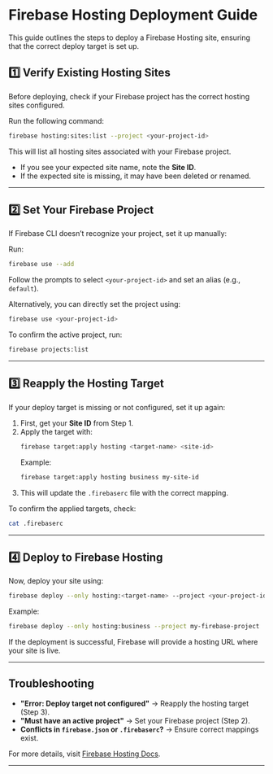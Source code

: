 # Firebase Hosting Deployment Guide

This guide outlines the steps to deploy a Firebase Hosting site, ensuring that the correct deploy target is set up.

## 1️⃣ Verify Existing Hosting Sites
Before deploying, check if your Firebase project has the correct hosting sites configured.

Run the following command:
```sh
firebase hosting:sites:list --project <your-project-id>
```
This will list all hosting sites associated with your Firebase project.

- If you see your expected site name, note the **Site ID**.
- If the expected site is missing, it may have been deleted or renamed.

---

## 2️⃣ Set Your Firebase Project
If Firebase CLI doesn’t recognize your project, set it up manually:

Run:
```sh
firebase use --add
```
Follow the prompts to select `<your-project-id>` and set an alias (e.g., `default`).

Alternatively, you can directly set the project using:
```sh
firebase use <your-project-id>
```

To confirm the active project, run:
```sh
firebase projects:list
```

---

## 3️⃣ Reapply the Hosting Target
If your deploy target is missing or not configured, set it up again:

1. First, get your **Site ID** from Step 1.
2. Apply the target with:
   ```sh
   firebase target:apply hosting <target-name> <site-id>
   ```
   Example:
   ```sh
   firebase target:apply hosting business my-site-id
   ```
3. This will update the `.firebaserc` file with the correct mapping.

To confirm the applied targets, check:
```sh
cat .firebaserc
```

---

## 4️⃣ Deploy to Firebase Hosting
Now, deploy your site using:
```sh
firebase deploy --only hosting:<target-name> --project <your-project-id>
```
Example:
```sh
firebase deploy --only hosting:business --project my-firebase-project
```

If the deployment is successful, Firebase will provide a hosting URL where your site is live.

---

## Troubleshooting
- **"Error: Deploy target not configured"** → Reapply the hosting target (Step 3).
- **"Must have an active project"** → Set your Firebase project (Step 2).
- **Conflicts in `firebase.json` or `.firebaserc`?** → Ensure correct mappings exist.

For more details, visit [Firebase Hosting Docs](https://firebase.google.com/docs/hosting/).

---

